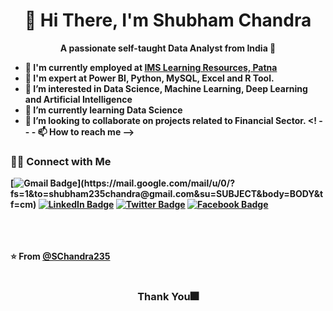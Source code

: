 <h1 align="Center">  👋 Hi There, I'm Shubham Chandra </h1> 
<p align="Center"><b>A passionate self-taught Data Analyst from India 🚀<b/></p>


<!-- - 👋 Hi, I'm Shubham Chandra,a passionate self-taught Data Analyst from India 🚀. -->
- 👯 I'm currently employed at <a href="https://www.imsindia.com/center/patna/">IMS Learning Resources, Patna</a>
- 🔭 I'm expert at Power BI, Python, MySQL, Excel and R Tool.
- 👀 I’m interested in Data Science, Machine Learning, Deep Learning and Artificial Intelligence
- 🌱 I’m currently learning Data Science
- 💞️ I’m looking to collaborate on projects related to Financial Sector.
<! -- - 📫 How to reach me --> 

<h3> 🤝🏻 Connect with Me </h3>

[![Gmail Badge](https://img.shields.io/badge/-Gmail-c14438?style=for-the-badge&logo=Gmail&logoColor=white&link=[mailto:shubham235chandra@gmail.com](https://mail.google.com/mail/u/0/?fs=1&to=shubham235chandra@gmail.com&su=SUBJECT&body=BODY&tf=cm))](https://mail.google.com/mail/u/0/?fs=1&to=shubham235chandra@gmail.com&su=SUBJECT&body=BODY&tf=cm)
[![LinkedIn Badge](https://img.shields.io/badge/LinkedIn-0077B5?style=for-the-badge&logo=linkedin&logoColor=white&link=https://www.linkedin.com/in/SChandra235/)](https://www.linkedin.com/in/SChandra235/)
[![Twitter Badge](https://img.shields.io/badge/-Twitter-1da1f2?style=for-the-badge&labelColor=1da1f2&logo=twitter&logoColor=white&link=https://www.twitter.com/ImBidExter/)](https://www.twitter.com/ImBidExter/)
[![Facebook Badge](https://img.shields.io/badge/-Facebook-3b5998?style=for-the-badge&labelColor=3b5998&logo=facebook&logoColor=white&link=https://www.facebook.com/ImBidExter/)](https://www.facebook.com/ImBidExter/)



<!-- [![DEV Badge](https://img.shields.io/badge/-DEV.to-000?style=flat-square&logo=dev.to&logoColor=white&link=https://dev.to/weltonfelix)](https://dev.to/weltonfelix)
[![Medium Badge](https://img.shields.io/badge/-Medium-000?style=flat-square&logo=Medium&logoColor=white&&link=https://medium.com/@weltonfelix)](https://medium.com/@weltonfelix)
[![Whatsapp Badge](https://img.shields.io/badge/-Whatsapp-4CA143?style=flat-square&labelColor=4CA143&logo=whatsapp&logoColor=white&link=https://api.whatsapp.com/send?phone=&text=Hi!)](https://api.whatsapp.com/send?phone=&text=Hi!) -->

<!-- https://www.linkedin.com/in/shubham-chandra-81221112a, <br> shubham235chandra@gmail.com, shubhamchandra2351998@gmail.com, shubhamchandra235@gmail.com  -->

<!---
SChandra235/SChandra235 is a ✨ special ✨ repository because its `README.md` (this file) appears on your GitHub profile.
You can click the Preview link to take a look at your changes.
--->
<br><br><br>
⭐️ From [@SChandra235](https://github.com/SChandra235)<br><br>
<h3 align="center">Thank You🎆</h3>
